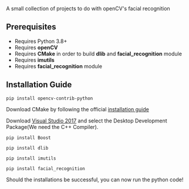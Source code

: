 A small collection of projects to do with openCV's facial recognition


## Prerequisites
- Requires Python 3.8+
- Requires **openCV**
- Requires **CMake** in order to build **dlib** and **facial_recognition** module
- Requires **imutils**
- Requires **facial_recognition** module

## Installation Guide
`pip install opencv-contrib-python`

Download CMake by following the official [installation guide](https://cmake.org/install/)

Download [Visual Studio 2017](https://my.visualstudio.com/Downloads?q=visual%20studio%202017&wt.mc_id=o~msft~vscom~older-downloads) and select the Desktop Development Package(We need the C++ Compiler).

`pip install Boost`

`pip install dlib`

`pip install imutils`

`pip install facial_recognition`

Should the installations be successful, you can now run the python code!
